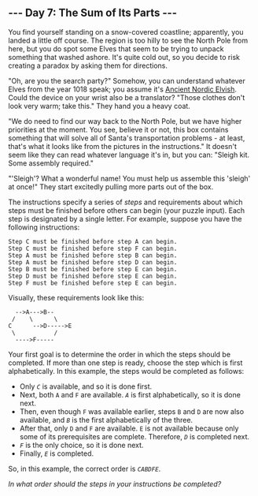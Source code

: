 ## --- Day 7: The Sum of Its Parts ---

You find yourself standing on a snow-covered coastline; apparently, you landed a little off course. The region is too hilly to see the North Pole from here, but you do spot some Elves that seem to be trying to unpack something that washed ashore. It's quite cold out, so you decide to risk creating a paradox by asking them for directions.

"Oh, are you the search party?" Somehow, you can understand whatever Elves from the year 1018 speak; you assume it's [Ancient Nordic Elvish](https://adventofcode.com/2015/day/6). Could the device on your wrist also be a translator? "Those clothes don't look very warm; take this." They hand you a heavy coat.

"We do need to find our way back to the North Pole, but we have higher priorities at the moment. You see, believe it or not, this box contains something that will solve all of Santa's transportation problems - at least, that's what it looks like from the pictures in the instructions." It doesn't seem like they can read whatever language it's in, but you can: "Sleigh kit. Some assembly required."

"'Sleigh'? What a wonderful name! You must help us assemble this 'sleigh' at once!" They start excitedly pulling more parts out of the box.

The instructions specify a series of _steps_ and requirements about which steps must be finished before others can begin (your puzzle input). Each step is designated by a single letter. For example, suppose you have the following instructions:

    Step C must be finished before step A can begin.
    Step C must be finished before step F can begin.
    Step A must be finished before step B can begin.
    Step A must be finished before step D can begin.
    Step B must be finished before step E can begin.
    Step D must be finished before step E can begin.
    Step F must be finished before step E can begin.
    

Visually, these requirements look like this:

    
      -->A--->B--
     /    \      \
    C      -->D----->E
     \           /
      ---->F-----
    

Your first goal is to determine the order in which the steps should be completed. If more than one step is ready, choose the step which is first alphabetically. In this example, the steps would be completed as follows:

*   Only _`C`_ is available, and so it is done first.
*   Next, both `A` and `F` are available. _`A`_ is first alphabetically, so it is done next.
*   Then, even though `F` was available earlier, steps `B` and `D` are now also available, and _`B`_ is the first alphabetically of the three.
*   After that, only `D` and `F` are available. `E` is not available because only some of its prerequisites are complete. Therefore, _`D`_ is completed next.
*   _`F`_ is the only choice, so it is done next.
*   Finally, _`E`_ is completed.

So, in this example, the correct order is _`CABDFE`_.

_In what order should the steps in your instructions be completed?_
